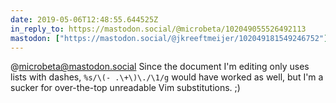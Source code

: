 ```yaml
---
date: 2019-05-06T12:48:55.644525Z
in_reply_to: https://mastodon.social/@microbeta/102049055526492113
mastodon: ["https://mastodon.social/@jkreeftmeijer/102049181549246752"]
---
```

@microbeta@mastodon.social Since the document I'm editing only uses lists with dashes, `%s/\(- .\+\)\./\1/g` would have worked as well, but I'm a sucker for over-the-top unreadable Vim substitutions. ;)
